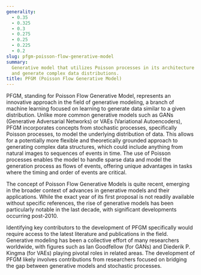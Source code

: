 ```yaml
---
generality:
  - 0.35
  - 0.325
  - 0.3
  - 0.275
  - 0.25
  - 0.225
  - 0.2
slug: pfgm-poisson-flow-generative-model
summary:
  Generative model that utilizes Poisson processes in its architecture to model
  and generate complex data distributions.
title: PFGM (Poisson Flow Generative Model)
---
```


PFGM, standing for Poisson Flow Generative Model, represents an innovative approach in the field of generative modeling, a branch of machine learning focused on learning to generate data similar to a given distribution. Unlike more common generative models such as GANs (Generative Adversarial Networks) or VAEs (Variational Autoencoders), PFGM incorporates concepts from stochastic processes, specifically Poisson processes, to model the underlying distribution of data. This allows for a potentially more flexible and theoretically grounded approach to generating complex data structures, which could include anything from natural images to sequences of events in time. The use of Poisson processes enables the model to handle sparse data and model the generation process as flows of events, offering unique advantages in tasks where the timing and order of events are critical.

The concept of Poisson Flow Generative Models is quite recent, emerging in the broader context of advances in generative models and their applications. While the exact year of its first proposal is not readily available without specific references, the rise of generative models has been particularly notable in the last decade, with significant developments occurring post-2010.

Identifying key contributors to the development of PFGM specifically would require access to the latest literature and publications in the field. Generative modeling has been a collective effort of many researchers worldwide, with figures such as Ian Goodfellow (for GANs) and Diederik P. Kingma (for VAEs) playing pivotal roles in related areas. The development of PFGM likely involves contributions from researchers focused on bridging the gap between generative models and stochastic processes.

